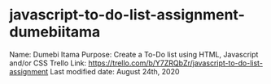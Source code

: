 # javascript-to-do-list-assignment-dumebiitama
Name: Dumebi Itama
Purpose: Create a To-Do list using HTML, Javascript and/or CSS
Trello Link: https://trello.com/b/Y7ZRQbZr/javascript-to-do-list-assignment
Last modified date: August 24th, 2020
